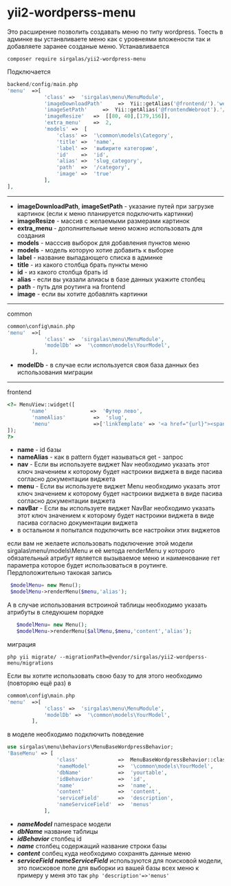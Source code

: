 # yii2-wordperss-menu
Это расширение позволить создавать  меню по типу wordpress. Тоесть в админке вы устанвливаете меню как с уровнеями вложености 
так и добавляете заранее созданые меню.
Устанавливается
```
composer require sirgalas/yii2-wordpress-menu
```
Подключается
```php
backend/config/main.php 
'menu'  =>[
            'class' =>  'sirgalas\menu\MenuModule',
            'imageDownloadPath'     =>  Yii::getAlias('@frontend/').'web/image/menu/',
            'imageSetPath'     =>  Yii::getAlias('@frontendWebroot').'/image/menu/',
            'imageResize'   =>  [[80, 40],[179,156]],
            'extra_menu'    =>  2,
            'models' =>  [
                'class' =>  '\common\models\Category',
                'title' =>  'name',
                'label' =>  'выбирите категорию',
                'id'    =>  'id',
                'alias' =>  'slug_category',
                'path'  =>  '/category',
                'image' =>  'true'
            ],
],
```
---
+ **imageDownloadPath**, **imageSetPath** - указание путей при загрузке картинок (если к меню планируется подключить картинки)
+ **imageResize** - массив с желаемыми размерами картинок
+ **extra_menu** - дополнительные меню можно использовать для создания
+ **models** - масссив выборок для добавления пунктов меню
+ **models** - модель которую хотие добавить к выборке
+ **label** - название выпадающего списка в админке
+ **title** - из какого столбца брать пункты меню
+ **id** - из какого столбца брать id
+ **alias** - если вы указали алиасы в базе данных укажите столбец
+ **path** - путь для роутинга на frontend
+ **image** - если вы хотите добавлять картинки

---
common
``` php
common\config\main.php
'menu'  =>[
            'class' =>  'sirgalas\menu\MenuModule',
            'modelDb' =>  '\common\models\YourModel',
        ],
```
+ **modelDb** - в случае если используется своя база данных  без использования миграции

---
frontend
```php
<?= MenuView::widget([
       'name'              =>  'Футер лево',
        'nameAlias'         =>  'slug',
        'menu'              =>['linkTemplate' => '<a href="{url}"><span class="fa fa-angle-right"></span>{label}</a>','options'=>['class' => false]]
]);
?>
```
+ **name** - id базы
+ **nameAlias** - как в pattern будет называться get - запрос
+ **nav** - Если вы используете виджет Nav необходимо указать этот ключ  значением к которому будет настроики виджета в виде пасива согласно документации виджета
+ **menu** - Если вы используете виджет Menu необходимо указать этот ключ  значением к которому будет настроики виджета в виде пасива согласно документации виджета
+ **navBar** - Если вы используете виджет NavBar необходимо указать этот ключ  значением к которому будет настроики виджета в виде пасива согласно документации виджета
+ в остальном я попытался подключить все настройки этих виджетов

если вам не желаете использовать подключение этой модели sirgalas\menu\models\Menu
 и её метода renderMenu у которого обязательный атрибут является вызываемое меню и наименование гет параметра которое будет использоваться в роутинге.
 Пердположительно такокая запись
 ```php
  $modelMenu= new Menu();
  $modelMenu->renderMenu($menu,'alias');
  ```
 А в случае использования встроиной таблицы необходимо указать атрибуты в следуюшем порядке
 ```php
    $modelMenu= new Menu();
    $modelMenu->renderMenu($allMenu,$menu,'content','alias');
 ```


миграция
```
php yii migrate/ --migrationPath=@vendor/sirgalas/yii2-wordperss-menu/migrations
```


Если вы хотите использовать свою базу то для этого необходимо (повторяю ещё раз)  в
```php
commom\config\main.php
'menu'  =>[
            'class' =>  'sirgalas\menu\MenuModule',
            'modelDb' =>  '\common\models\YourModel',
        ],
```
в моделе необходимо подключить поведение
```php
use sirgalas\menu\behaviors\MenuBaseWordpressBehavior;
'BaseMenu' => [
                'class'             =>  MenuBaseWordpressBehavior::className(),
                'nameModel'         =>  '\common\models\YourModel',
                'dbName'            =>  'yourtable',
                'idBehavior'        =>  'id',
                'name'              =>  'name',
                'content'           =>  'content',
                'serviceField'      =>  'description',
                'nameServiceField'  =>  'menus'
            ],
```
+ ***nameModel*** namespace модели
+ ***dbName*** название таблицы
+ ***idBehavior*** столбец id
+ ***name*** столбец содержащий название строки базы
+ ***content*** солбец куда необходимо сохранять данные меню
+ ***serviceField nameServiceField*** используются для поисковой модели, это поисковое поле для выборки из вашей базы всех меню
к примеру у меня это так
```php 'description'=>'menus'```